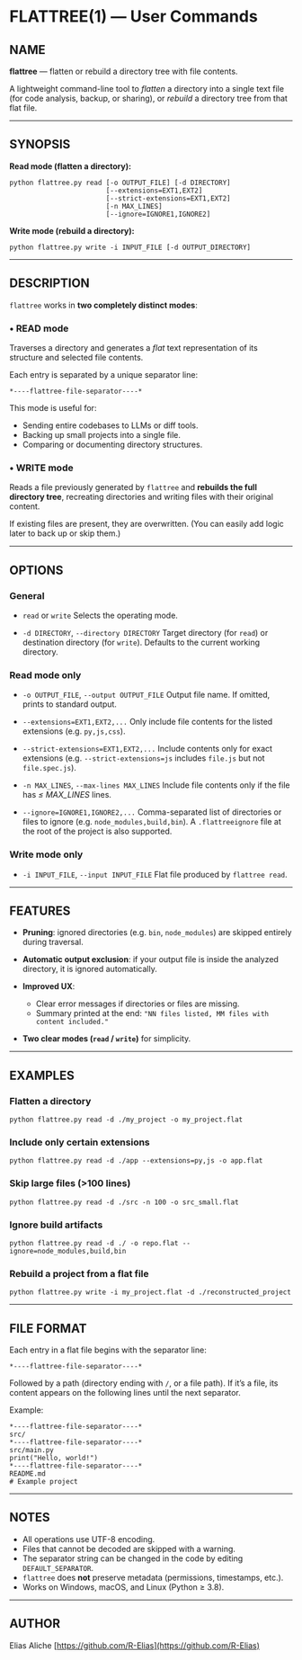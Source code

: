 # FLATTREE(1) — User Commands

## NAME

**flattree** — flatten or rebuild a directory tree with file contents.

A lightweight command-line tool to *flatten* a directory into a single text file (for code analysis, backup, or sharing),
or *rebuild* a directory tree from that flat file.

---

## SYNOPSIS

**Read mode (flatten a directory):**

```
python flattree.py read [-o OUTPUT_FILE] [-d DIRECTORY]
                        [--extensions=EXT1,EXT2]
                        [--strict-extensions=EXT1,EXT2]
                        [-n MAX_LINES]
                        [--ignore=IGNORE1,IGNORE2]
```

**Write mode (rebuild a directory):**

```
python flattree.py write -i INPUT_FILE [-d OUTPUT_DIRECTORY]
```

---

## DESCRIPTION

`flattree` works in **two completely distinct modes**:

### • READ mode

Traverses a directory and generates a *flat* text representation of its structure and selected file contents.

Each entry is separated by a unique separator line:

```
*----flattree-file-separator----*
```

This mode is useful for:

* Sending entire codebases to LLMs or diff tools.
* Backing up small projects into a single file.
* Comparing or documenting directory structures.

### • WRITE mode

Reads a file previously generated by `flattree` and **rebuilds the full directory tree**, recreating directories and writing files with their original content.

If existing files are present, they are overwritten.
(You can easily add logic later to back up or skip them.)

---

## OPTIONS

### General

* `read` or `write`
  Selects the operating mode.

* `-d DIRECTORY`, `--directory DIRECTORY`
  Target directory (for `read`) or destination directory (for `write`).
  Defaults to the current working directory.

### Read mode only

* `-o OUTPUT_FILE`, `--output OUTPUT_FILE`
  Output file name. If omitted, prints to standard output.

* `--extensions=EXT1,EXT2,...`
  Only include file contents for the listed extensions (e.g. `py,js,css`).

* `--strict-extensions=EXT1,EXT2,...`
  Include contents only for exact extensions (e.g. `--strict-extensions=js` includes `file.js` but not `file.spec.js`).

* `-n MAX_LINES`, `--max-lines MAX_LINES`
  Include file contents only if the file has *≤ MAX_LINES* lines.

* `--ignore=IGNORE1,IGNORE2,...`
  Comma-separated list of directories or files to ignore (e.g. `node_modules,build,bin`).
  A `.flattreeignore` file at the root of the project is also supported.

### Write mode only

* `-i INPUT_FILE`, `--input INPUT_FILE`
  Flat file produced by `flattree read`.

---

## FEATURES

* **Pruning**: ignored directories (e.g. `bin`, `node_modules`) are skipped entirely during traversal.
* **Automatic output exclusion**: if your output file is inside the analyzed directory, it is ignored automatically.
* **Improved UX**:

  * Clear error messages if directories or files are missing.
  * Summary printed at the end:
    `"NN files listed, MM files with content included."`
* **Two clear modes (`read` / `write`)** for simplicity.

---

## EXAMPLES

### Flatten a directory

```
python flattree.py read -d ./my_project -o my_project.flat
```

### Include only certain extensions

```
python flattree.py read -d ./app --extensions=py,js -o app.flat
```

### Skip large files (>100 lines)

```
python flattree.py read -d ./src -n 100 -o src_small.flat
```

### Ignore build artifacts

```
python flattree.py read -d ./ -o repo.flat --ignore=node_modules,build,bin
```

### Rebuild a project from a flat file

```
python flattree.py write -i my_project.flat -d ./reconstructed_project
```

---

## FILE FORMAT

Each entry in a flat file begins with the separator line:

```
*----flattree-file-separator----*
```

Followed by a path (directory ending with `/`, or a file path).
If it’s a file, its content appears on the following lines until the next separator.

Example:

```
*----flattree-file-separator----*
src/
*----flattree-file-separator----*
src/main.py
print("Hello, world!")
*----flattree-file-separator----*
README.md
# Example project
```

---

## NOTES

* All operations use UTF-8 encoding.
* Files that cannot be decoded are skipped with a warning.
* The separator string can be changed in the code by editing `DEFAULT_SEPARATOR`.
* `flattree` does **not** preserve metadata (permissions, timestamps, etc.).
* Works on Windows, macOS, and Linux (Python ≥ 3.8).

---

## AUTHOR

Elias Aliche
[https://github.com/R-Elias](https://github.com/R-Elias)

